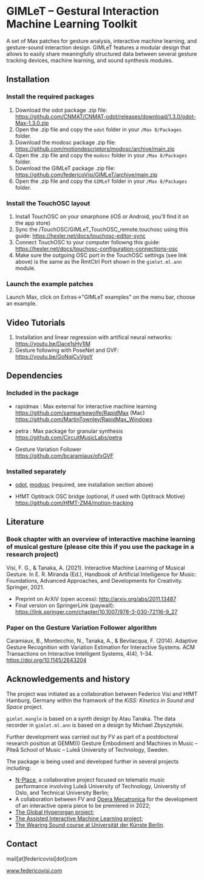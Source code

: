 # GIMLeT – Gestural Interaction Machine Learning Toolkit

A set of Max patches for gesture analysis, interactive machine learning, and gesture-sound interaction design. GIMLeT features a modular design that allows to easily share meaningfully structured data between several gesture tracking devices, machine learning, and sound synthesis modules.

## Installation
### Install the required packages
1. Download the odot package .zip file: https://github.com/CNMAT/CNMAT-odot/releases/download/1.3.0/odot-Max-1.3.0.zip
2. Open the .zip file and copy the `odot` folder in your `/Max 8/Packages` folder. 
3. Download the modosc package .zip file: https://github.com/motiondescriptors/modosc/archive/main.zip
4. Open the .zip file and copy the `modosc` folder in your `/Max 8/Packages` folder. 
5. Download the GIMLeT package .zip file: https://github.com/federicoVisi/GIMLeT/archive/main.zip
6. Open the .zip file and copy the `GIMLeT` folder in your `/Max 8/Packages` folder. 

### Install the TouchOSC layout
1. Install TouchOSC on your smarphone (iOS or Android, you'll find it on the app store)
2. Sync the /TouchOSC/GIMLeT_TouchOSC_remote.touchosc using this guide: https://hexler.net/docs/touchosc-editor-sync
3. Connect TouchOSC to your computer followng this guide: https://hexler.net/docs/touchosc-configuration-connections-osc 
4. Make sure the outgoing OSC port in the TouchOSC settings (see link above) is the same as the RmtCtrl Port shown in the `gimlet.ml.ann` module.

### Launch the example patches
Launch Max, click on Extras->"GIMLeT examples" on the menu bar, choose an example. 

## Video Tutorials
1. Installation and linear regression with artifical neural networks: https://youtu.be/Dace1sHy1IM
2. Gesture following with PoseNet and GVF: https://youtu.be/GoNqiCvVgoY

## Dependencies

### Included in the package
- rapidmax : Max external for interactive machine learning  
  https://github.com/samparkewolfe/RapidMax (Mac)  
  https://github.com/MartinTownley/RapidMax_Windows   
  
- petra : Max package for granular synthesis  
  https://github.com/CircuitMusicLabs/petra  
  
- Gesture Variation Follower  
  https://github.com/bcaramiaux/ofxGVF  

### Installed separately 
- [odot](https://github.com/CNMAT/CNMAT-odot/releases/download/1.3.0/odot-Max-1.3.0.zip), [modosc](https://github.com/motiondescriptors/modosc/archive/main.zip) (required, see installation section above)

- HfMT Optitrack OSC bridge (optional, if used with Optitrack Motive)  
  https://github.com/HfMT-ZM4/motion-tracking  

## Literature
### Book chapter with an overview of interactive machine learning of musical gesture (please cite this if you use the package in a research project)
Visi, F. G., & Tanaka, A. (2021). Interactive Machine Learning of Musical Gesture. In E. R. Miranda (Ed.), Handbook of Artificial Intelligence for Music: Foundations, Advanced Approaches, and Developments for Creativity. Springer, 2021. 

- Preprint on ArXiV (open access): http://arxiv.org/abs/2011.13487
- Final version on SpringerLink (paywall): https://link.springer.com/chapter/10.1007/978-3-030-72116-9_27

### Paper on the Gesture Variation Follower algorithm
Caramiaux, B., Montecchio, N., Tanaka, A., & Bevilacqua, F. (2014). Adaptive Gesture Recognition with Variation Estimation for Interactive Systems. ACM Transactions on Interactive Intelligent Systems, 4(4), 1–34. https://doi.org/10.1145/2643204

## Acknowledgements and history

The project was initiated as a collaboration between Federico Visi and HfMT Hamburg, Germany within the framwork of the _KiSS: Kinetics in Sound and Space_ project.

`gimlet.mangle` is based on a synth design by Atau Tanaka. 
The data recorder in `gimlet.ml.ann` is based on a design by Michael Zbyszyński. 

Further development was carried out by FV as part of a postdoctoral research position at GEMM))) Gesture Embodiment and Machines in Music – Piteå School of Music – Luleå University of Technology, Sweden.

The package is being used and developed further in several projects including:
* [N-Place](https://www.uio.no/ritmo/english/news-and-events/events/conferences/2021/RPPW/performances/telematic-etudes/index.html), a collaborative project focused on telematic music performance involving Luleå University of Technology, University of Oslo, and Technical University Berlin;
* A collaboration between FV and [Opera Mecatronica](https://www.operamecatronica.com) for the development of an interactive opera piece to be premiered in 2022;
* [The Global Hyperorgan project](https://youtu.be/49UgqmFoNmE);
* [The Assisted Interactive Machine Learning project](https://youtu.be/emqqHxmkiqQ);
* [The Wearing Sound course at Universität der Künste Berlin](https://design.udk-berlin.de/lehrangebot/wearingsound). 

## Contact

mail[at]federicovisi[dot]com

www.federicovisi.com
